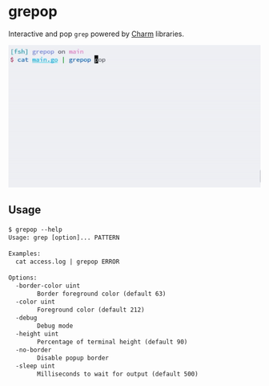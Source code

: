 # grepop

Interactive and pop `grep` powered by [Charm](https://github.com/charmbracelet) libraries.

![preview](./preview.gif)

## Usage

```plaintext
$ grepop --help
Usage: grep [option]... PATTERN

Examples:
  cat access.log | grepop ERROR

Options:
  -border-color uint
        Border foreground color (default 63)
  -color uint
        Foreground color (default 212)
  -debug
        Debug mode
  -height uint
        Percentage of terminal height (default 90)
  -no-border
        Disable popup border
  -sleep uint
        Milliseconds to wait for output (default 500)
```

